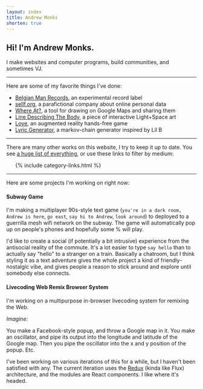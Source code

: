 ```yaml
---
layout: index
title: Andrew Monks
shorten: true
---
```


## Hi! I'm Andrew Monks.

I make websites and computer programs, build communities, and sometimes VJ.

* * *

Here are some of my favorite things I've done:

* [Belgian Man Records](/belgian-man/), an experimental record label
* [sellf.org](/sellf/), a parafictional company about online personal data
* [Where At?](/where-at/), a tool for drawing on Google Maps and sharing them
* [Line Describing The Body](/fog/), a piece of interactive Light+Space art
* [Love](/love/), an augmented reality hands-free game
* [Lyric Generator](/lyrics/), a markov-chain generator inspired by Lil B

* * *

There are many other works on this website, I try to keep it up to date. You see [a huge list of everything](/everything/), or use these links to filter by medium:

<ul class="fa-ul">
  {% include category-links.html %}
</ul>

* * *

Here are some projects I'm working on right now:

#### Subway Game

I'm making a multiplayer 90s-style text game (`you're in a dark room, Andrew is here`, `go east`, `say hi to Andrew`, `look around`) to deployed to a guerrilla mesh wifi network on the subway. The game will automatically pop up on people's phones and hopefully some % will play.

I'd like to create a social (if potentially a bit intrusive) experience from the antisocial reality of the commute. It's a lot easier to type `say hello` than to actually say "hello" to a stranger on a train.  Basically a chatroom, but I think styling it as a text adventure gives the whole project a kind of friendly-nostalgic vibe, and gives people a reason to stick around and explore until somebody else connects.

#### Livecoding Web Remix Browser System

I'm working on a multipurpose in-browser livecoding system for remixing the Web.

*Imagine:*

You make a Facebook-style popup, and throw a Google map in it. You make an oscillator, and pipe its output into the longitude and latitude of the Google map. Then you pipe the oscillator into the x and y position of the popup. Etc.

I've been working on various iterations of this for a while, but I haven't been satisfied with any. The current iteration uses the [Redux](https://www.npmjs.com/package/redux) (kinda like Flux) architecture, and the modules are React components. I like where it's headed.
